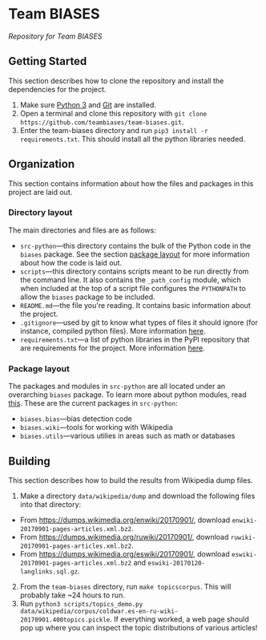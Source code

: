 # Team BIASES
*Repository for Team BIASES*

## Getting Started
This section describes how to clone the repository and install the dependencies for the project.

 1. Make sure [Python 3](https://www.python.org/downloads/) and [Git](https://git-scm.com/downloads) are installed.
 2. Open a terminal and clone this repository with `git clone https://github.com/teambiases/team-biases.git`.
 3. Enter the team-biases directory and run `pip3 install -r requirements.txt`. This should install all the python libraries needed.

## Organization
This section contains information about how the files and packages in this project are laid out.

### Directory layout
The main directories and files are as follows:

 * `src-python`—this directory contains the bulk of the Python code in the `biases` package. See the section [package layout](#package-layout) for more information about how the code is laid out.
 * `scripts`—this directory contains scripts meant to be run directly from the command line. It also contains the `_path_config` module, which when included at the top of a script file configures the `PYTHONPATH` to allow the `biases` package to be included.
 * `README.md`—the file you're reading. It contains basic information about the project.
 * `.gitignore`—used by git to know what types of files it should ignore (for instance, compiled python files). More information [here](https://git-scm.com/docs/gitignore).
 * `requirements.txt`—a list of python libraries in the PyPI repository that are requirements for the project. More information [here](https://pip.pypa.io/en/stable/user_guide/#requirements-files).

### Package layout
The packages and modules in `src-python` are all located under an overarching `biases` package. To learn more about python modules, read [this](https://docs.python.org/3/tutorial/modules.html). These are the current packages in `src-python`:

 * `biases.bias`—bias detection code
 * `biases.wiki`—tools for working with Wikipedia
 * `biases.utils`—various utilies in areas such as math or databases
 
## Building
This section describes how to build the results from Wikipedia dump files.

 1. Make a directory `data/wikipedia/dump` and download the following files into that directory:
   - From https://dumps.wikimedia.org/enwiki/20170901/, download `enwiki-20170901-pages-articles.xml.bz2`.
   - From https://dumps.wikimedia.org/ruwiki/20170901/, download `ruwiki-20170901-pages-articles.xml.bz2`.
   - From https://dumps.wikimedia.org/eswiki/20170901/, download `eswiki-20170901-pages-articles.xml.bz2` and `eswiki-20170120-langlinks.sql.gz`.
 2. From the `team-biases` directory, run `make topicscorpus`. This will probably take ~24 hours to run.
 3. Run `python3 scripts/topics_demo.py data/wikipedia/corpus/coldwar.es-en-ru-wiki-20170901.400topics.pickle`. If everything worked, a web page should pop up where you can inspect the topic distributions of various articles!
